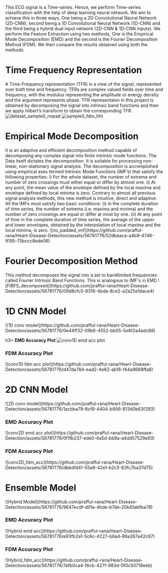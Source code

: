 This ECG signal is a Time-series. Hence, we perform Time-series classification with the help of deep learning neural network. We aim to achieve this in three ways, One being a 2D Convolutional Neural Network (2D-CNN), second being a 1D Convolutional Neural Network (1D-CNN) and the third being a hybrid dual input network (2D-CNN & 1D-CNN inputs). We perform the Feature Extraction using two methods, One is the Empirical Mode Decomposition (EMD) and the second is the Fourier Decomposition Method (FDM). We then compare the results obtained using both the methods.

<h1> Time Frequency Representation </h1>

A Time-Frequency representation (TFR) is a view of the signal, represented over both time and frequency. TFRs are complex valued fields over time and frequency, with the modulus representing the amplitude or energy density and the argument represents phase. TFR representaion in this project is obtained by decomposing the signal into intrinsic band functions and then we apply hilbert’s transform to obtain the corresponding TFR.
![dataset_sample0_nopad](https://github.com/prafful-rana/Heart-Disease-Detection/assets/56781776/7390d23e-0cdb-433a-ab9e-ede11fcac9d8)
![sample0_fdm_hht](https://github.com/prafful-rana/Heart-Disease-Detection/assets/56781776/dacc198a-bb70-471d-b2c4-ce48d942f141)

<h1>Empirical Mode Decomposition</h1>
It is an adaptive and efficient decomposition method capable of decomposing any complex signal into finite intrinsic mode functions. The Data itself dictates the decomposition. It is suitable for processing non-linear, non-stationary signal analysis. The decomposition is accomplished using empirical ases termed Intrinsic Mode Functions (IMF’s) that satisfy the following properties:
i) For the whole dataset, the number of extrema and number of zero crossings must either
equal or differ by atmost one.
ii) At any point, the mean value of the envelope defined by the local maxima and envelope
defined by local minima is zero. Contrary to almost all previous signal analysis methods, this new method is intuitive, direct and adaptive.
All the IMFs must satisfy two basic conditions:
(i) in the complete duration of time series, the number of extrema (i.e. maxima and minima) and the number of zero crossings are equal or differ at most by one. 
(ii) At any point of time in the complete duration of time series, the average of the upper and lower envelopes, obtained by the interpolation of local maxima and the local minima, is zero.
![no_padded_imf](https://github.com/prafful-rana/Heart-Disease-Detection/assets/56781776/52dbeaca-a4b9-4746-9195-75bccc8ede06)

<h1>Fourier Decomposition Method</h1>
This method decomposes the signal into a set to bandlimited frequencies called Fourier Intrinsic Band Functions. This is analogous to IMF's in EMD
![FIBFS_decomposed](https://github.com/prafful-rana/Heart-Disease-Detection/assets/56781776/09d8cfc5-8316-4bda-8ce2-a2a25e1dace4)

<h1> 1D CNN Model</h1>
![1D conv model](https://github.com/prafful-rana/Heart-Disease-Detection/assets/56781776/0e44ff32-09b6-4552-bb05-5e6f2a4adc88)

h3> <b> EMD Accuracy Plot</b></h3>
![conv1D emd acc plot](https://github.com/prafful-rana/Heart-Disease-Detection/assets/56781776/eccaa595-5579-44f1-aabb-8229c530e352)

<h3><b> FDM Accuracy Plot</b></h3>
![conv1D fdm acc plot](https://github.com/prafful-rana/Heart-Disease-Detection/assets/56781776/d47da784-ead2-4e62-ab16-f44a9668ffa8)

<h1> 2D CNN Model</h1>
![2D conv model](https://github.com/prafful-rana/Heart-Disease-Detection/assets/56781776/1acbba79-8cf8-4404-b956-813d0b63f293)

<h3> <b> EMD Accuracy Plot</b></h3>
![conv2D emd acc plot](https://github.com/prafful-rana/Heart-Disease-Detection/assets/56781776/0f1fb237-ede0-4a5d-bb9a-a4dd57529a93)

<h3><b> FDM Accuracy Plot</b></h3>
![conv2D_fdm_acc](https://github.com/prafful-rana/Heart-Disease-Detection/assets/56781776/dbbdfd41-55a9-42e1-b2c5-83fc7ba37d75)

<h1> Ensemble Model</h1>
![Hybrid Model](https://github.com/prafful-rana/Heart-Disease-Detection/assets/56781776/9647ecdf-d0fa-4bde-b7de-20b81abfba78)

<h3> <b> EMD Accuracy Plot</b></h3>
![Hybrid emd acc](https://github.com/prafful-rana/Heart-Disease-Detection/assets/56781776/e93fb2a1-5c6c-4227-b6ad-89a267a42c97)

<h3><b> FDM Accuracy Plot</b></h3>
![Hybrid_fdm_acc](https://github.com/prafful-rana/Heart-Disease-Detection/assets/56781776/7efb0ca4-f6cb-427f-983d-0f0c50718eeb)
